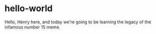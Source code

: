 # hello-world



Hello, Henry here, and today we're going to be learning the legacy of the infamous number 15 meme.
